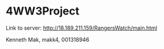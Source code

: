 # 4WW3Project
Link to server: http://18.189.211.159/RangersWatch/main.html

Kenneth Mak, makk4, 001318946

